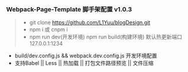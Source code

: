 <h3>Webpack-Page-Template 脚手架配置 v1.0.3</h3>

> + git clone https://github.com/L1Yuu/blogDesign.git
> + npm i  或  cnpm i
> + npm run dev(开发环境)  npm run build(构建环境)  默认热更新端口 127.0.0.1:1234

+ build/dev.config.js && webpack.dev.config.js 开发环境配置
+ 支持Babel || Less || 热加载 || 打包文件路径预览 || 文件压缩
